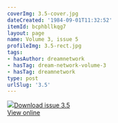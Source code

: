 ```yaml
---
coverImg: 3.5-cover.jpg
dateCreated: '1984-09-01T11:32:52'
itemId: bcphbllkqg7
layout: page
name: Volume 3, issue 5
profileImg: 3.5-rect.jpg
tags:
- hasAuthor: dreamnetwork
- hasTag: dream-network-volume-3
- hasTag: dreamnetwork
type: post
urlSlug: '3.5'
---
```

<img class="card-journal-img" src="../images/3.5-rect.jpg"/><a href="../files/pdfs/Volume_3/3.5-The-Dream-Network_Volume-3_No-5.pdf" download="">Download issue 3.5</a><br><a href="../files/pdfs/Volume_3/3.5-The-Dream-Network_Volume-3_No-5.pdf">View online</a>